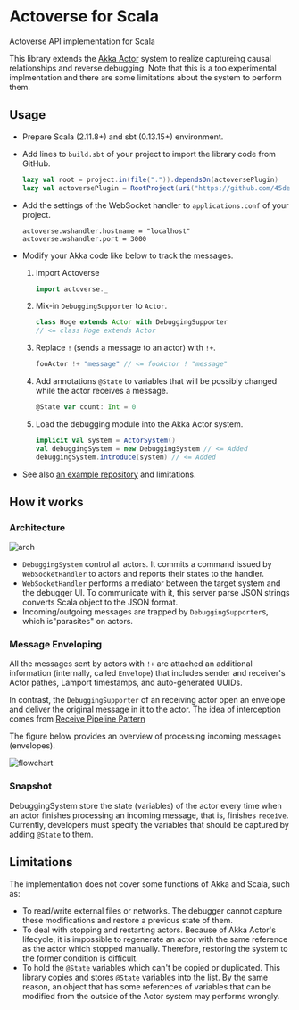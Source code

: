 # Actoverse for Scala

Actoverse API implementation for Scala

This library extends the [Akka Actor](http://akka.io/) system to realize captureing causal relationships and reverse debugging.
Note that this is a too experimental implmentation and there are some limitations about the system to perform them.

## Usage

* Prepare Scala (2.11.8+) and sbt (0.13.15+) environment.

* Add lines to `build.sbt` of your project to import the library code from GitHub.

	```scala
	lazy val root = project.in(file(".")).dependsOn(actoversePlugin)
	lazy val actoversePlugin = RootProject(uri("https://github.com/45deg/Actoverse-Scala.git"))
	```

* Add the settings of the WebSocket handler to `applications.conf` of your project.

	```
	actoverse.wshandler.hostname = "localhost"
	actoverse.wshandler.port = 3000
	```

* Modify your Akka code like below to track the messages.

   1. Import Actoverse

       ```scala
       import actoverse._
       ```

	1. Mix-in `DebuggingSupporter` to `Actor`.

	    ```scala
	    class Hoge extends Actor with DebuggingSupporter
	    // <= class Hoge extends Actor
	    ```

	2. Replace `!` (sends a message to an actor) with `!+`.

	    ```scala
	    fooActor !+ "message" // <= fooActor ! "message"
	    ```

	3. Add annotations `@State` to variables that will be possibly changed while the actor receives a message.

		```scala
		@State var count: Int = 0
		```

	4. Load the debugging module into the Akka Actor system.

		```scala
		implicit val system = ActorSystem()
		val debuggingSystem = new DebuggingSystem // <= Added
		debuggingSystem.introduce(system) // <= Added
		```

* See also [an example repository](https://github.com/45deg/Actoverse-Scala-Demos) and limitations.

## How it works

### Architecture

![arch](https://user-images.githubusercontent.com/7984294/27071388-b75ee24e-5057-11e7-898a-00e2fcb4abc9.png)

- `DebuggingSystem` control all actors. It commits a command issued by `WebSocketHandler` to actors and reports their states to the handler.
- `WebSocketHandler` performs a mediator between the target system and the debugger UI. To communicate with it, this server parse JSON strings converts Scala object to the JSON format.
- Incoming/outgoing messages are trapped by `DebuggingSupporter`s, which is"parasites" on actors.

### Message Enveloping

All the messages sent by actors with `!+` are attached an additional information (internally, called `Envelope`) that includes sender and receiver's Actor pathes, Lamport timestamps, and auto-generated UUIDs.

In contrast, the `DebuggingSupporter` of an receiving actor open an envelope and deliver the original message in it to the actor. The idea of interception comes from [Receive Pipeline Pattern](http://doc.akka.io/docs/akka/2.4-M1/contrib/receive-pipeline.html)

The figure below provides an overview of processing incoming messages (envelopes).

![flowchart](https://user-images.githubusercontent.com/7984294/27072620-f2eef85e-505b-11e7-8d5e-c0a143a13bdb.png)

### Snapshot

DebuggingSystem store the state (variables) of the actor every time when an actor finishes processing an incoming message, that is, finishes `receive`. Currently, developers must specify the variables that should be captured by
adding `@State` to them. 

## Limitations

The implementation does not cover some functions of Akka and Scala, such as:

- To read/write external files or networks. The debugger cannot capture these modifications and restore a previous state of them.
- To deal with stopping and restarting actors. Because of Akka Actor's lifecycle, it is impossible to regenerate an actor with the same reference as the actor which stopped manually. Therefore, restoring the system to the former condition is difficult.
- To hold the `@State` variables which can't be copied or duplicated. This library copies and stores `@State` variables into the list. By the same reason, an object that has some references of variables that can be modified from the outside of the Actor system may performs wrongly.
